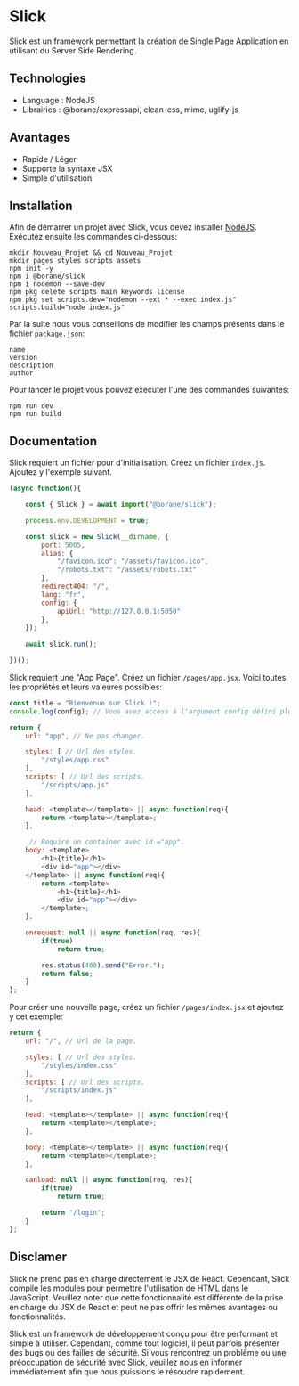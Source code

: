 # Slick

Slick est un framework permettant la création de Single Page Application en utilisant du Server Side Rendering.

## Technologies

- Language : NodeJS
- Librairies : @borane/expressapi, clean-css, mime, uglify-js

## Avantages

- Rapide / Léger
- Supporte la syntaxe JSX
- Simple d'utilisation

## Installation

Afin de démarrer un projet avec Slick, vous devez installer [NodeJS](https://nodejs.org/).
Exécutez ensuite les commandes ci-dessous:
```
mkdir Nouveau_Projet && cd Nouveau_Projet
mkdir pages styles scripts assets
npm init -y
npm i @borane/slick
npm i nodemon --save-dev
npm pkg delete scripts main keywords license
npm pkg set scripts.dev="nodemon --ext * --exec index.js" scripts.build="node index.js"
```

Par la suite nous vous conseillons de modifier les champs présents dans le fichier `package.json`:
```
name
version
description
author
```

Pour lancer le projet vous pouvez executer l'une des commandes suivantes:
```
npm run dev
npm run build
```

## Documentation

Slick requiert un fichier pour d'initialisation. Créez un fichier `index.js`. Ajoutez y l'exemple suivant.
```js
(async function(){

    const { Slick } = await import("@borane/slick");

    process.env.DEVELOPMENT = true;

    const slick = new Slick(__dirname, {
        port: 5005,
        alias: {
            "/favicon.ico": "/assets/favicon.ico",
            "/robots.txt": "/assets/robots.txt"
        },
        redirect404: "/",
        lang: "fr",
        config: {
            apiUrl: "http://127.0.0.1:5050"
        },
    });
    
    await slick.run();

})();
```

Slick requiert une "App Page". Créez un fichier `/pages/app.jsx`.
Voici toutes les propriétés et leurs valeures possibles:
```js
const title = "Bienvenue sur Slick !";
console.log(config); // Vous avez access à l'argument config défini plus haut.

return {
    url: "app", // Ne pas changer.

    styles: [ // Url des styles.
        "/styles/app.css"
    ],
    scripts: [ // Url des scripts.
        "/scripts/app.js"
    ],

    head: <template></template> || async function(req){
        return <template></template>;
    },

     // Require un container avec id ="app".
    body: <template>
        <h1>{title}</h1>
        <div id="app"></div>
    </template> || async function(req){
        return <template>
            <h1>{title}</h1>
            <div id="app"></div>
        </template>;
    },

    onrequest: null || async function(req, res){
        if(true)
            return true;

        res.status(400).send("Error.");
        return false;
    }
};
```

Pour créer une nouvelle page, créez un fichier `/pages/index.jsx` et ajoutez y cet exemple:

```js
return {
    url: "/", // Url de la page.

    styles: [ // Url des styles.
        "/styles/index.css"
    ],
    scripts: [ // Url des scripts.
        "/scripts/index.js"
    ],

    head: <template></template> || async function(req){
        return <template></template>;
    },

    body: <template></template> || async function(req){
        return <template></template>;
    },

    canload: null || async function(req, res){
        if(true)
            return true;

        return "/login";
    }
};
```

## Disclamer

Slick ne prend pas en charge directement le JSX de React. Cependant, Slick compile les modules pour permettre l'utilisation de HTML dans le JavaScript. Veuillez noter que cette fonctionnalité est différente de la prise en charge du JSX de React et peut ne pas offrir les mêmes avantages ou fonctionnalités.

Slick est un framework de développement conçu pour être performant et simple à utiliser. Cependant, comme tout logiciel, il peut parfois présenter des bugs ou des failles de sécurité. Si vous rencontrez un problème ou une préoccupation de sécurité avec Slick, veuillez nous en informer immédiatement afin que nous puissions le résoudre rapidement.